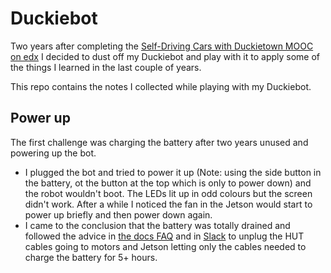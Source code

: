 # Duckiebot
Two years after completing the [Self-Driving Cars with Duckietown MOOC on edx](https://www.edx.org/learn/technology/eth-zurich-self-driving-cars-with-duckietown) I decided to dust off my Duckiebot and play with it to apply some of the things I learned in the last couple of years.

This repo contains the notes I collected while playing with my Duckiebot. 

## Power up
The first challenge was charging the battery after two years unused and powering up the bot.

- I plugged the bot and tried to power it up (Note: using the side button in the battery, ot the button at the top which is only to power down) and the robot wouldn't boot. The LEDs lit up in odd colours but the screen didn't work. After a while I noticed the fan in the Jetson would start to power up briefly and then power down again.
- I came to the conclusion that the battery was totally drained and followed the advice in [the docs FAQ](https://docs.duckietown.com/daffy/opmanual-duckiebot/debugging_and_troubleshooting/faq/index.html) and in [Slack](https://stackoverflowteams.com/c/duckietown/a/230/1434) to unplug the HUT cables going to motors and Jetson letting only the cables needed to charge the battery for 5+ hours.




  
